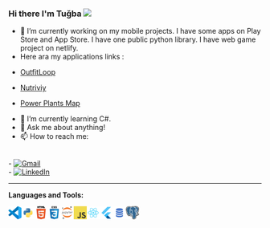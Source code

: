 ### Hi there  I'm Tuğba  <img src="https://media.giphy.com/media/hvRJCLFzcasrR4ia7z/giphy.gif" width="30px">




- 🔭 I’m currently working on my mobile projects. I have some apps on Play Store and App Store. I have one public python library. I have web game project on netlify.
- Here ara my applications links :
- <a href="https://play.google.com/store/apps/details?id=com.outfitloop&pcampaignid=web_share" target="_blank"><p> OutfitLoop </p></a>
- <a href="https://play.google.com/store/apps/details?id=com.tgbaozkn.nutrivit&pcampaignid=web_share" target="_blank"><p> Nutriviy </p></a>
- <a href="https://play.google.com/store/apps/details?id=com.tgbaozkn.energy_map&pcampaignid=web_share" target="_blank"><p> Power Plants Map </p></a>
- 🌱 I’m currently learning C#.
- 💬 Ask me about anything!
- 📫 How to reach me: 

<br/>
    -  <a href="tgbaozkn1995@gmail.com" target="_blank"><img alt="Gmail" src="https://img.shields.io/badge/Gmail-D14836?style=for-the-badge&logo=gmail&logoColor=white" /></a><br/>
    - <a href="https://www.linkedin.com/in/tugba-ozkan-270076112/" target="_blank"><img alt="LinkedIn" src="https://img.shields.io/badge/linkedin-%230077B5.svg?&style=for-the-badge&logo=linkedin&logoColor=white" /></a> <br/> <hr/>


    
**Languages and Tools:**  

<img align="left" alt="Visual Studio Code" width="26px" src="https://raw.githubusercontent.com/github/explore/80688e429a7d4ef2fca1e82350fe8e3517d3494d/topics/visual-studio-code/visual-studio-code.png" />

<img align="left" alt="Python" width="26px" src="https://raw.githubusercontent.com/github/explore/80688e429a7d4ef2fca1e82350fe8e3517d3494d/topics/python/python.png" />
<img align="left" alt="HTML5" width="26px" src="https://raw.githubusercontent.com/github/explore/80688e429a7d4ef2fca1e82350fe8e3517d3494d/topics/html/html.png" />

<img align="left" alt="CSS3" width="26px" src="https://raw.githubusercontent.com/github/explore/80688e429a7d4ef2fca1e82350fe8e3517d3494d/topics/css/css.png" />
<img align="left" alt="HTML5" width="26px" src="https://raw.githubusercontent.com/github/explore/80688e429a7d4ef2fca1e82350fe8e3517d3494d/topics/jupyter-notebook/jupyter-notebook.png" />
<img align="left" alt="JavaScript" width="26px" src="https://raw.githubusercontent.com/github/explore/80688e429a7d4ef2fca1e82350fe8e3517d3494d/topics/javascript/javascript.png" />
<img align="left" alt="React" width="26px" src="https://raw.githubusercontent.com/github/explore/80688e429a7d4ef2fca1e82350fe8e3517d3494d/topics/react/react.png" />
<img align="left" alt="React" width="26px" src="https://raw.githubusercontent.com/github/explore/80688e429a7d4ef2fca1e82350fe8e3517d3494d/topics/flutter/flutter.png" />




<img align="left" alt="SQL" width="26px" src="https://raw.githubusercontent.com/github/explore/80688e429a7d4ef2fca1e82350fe8e3517d3494d/topics/sql/sql.png" />
<img align="left" alt="MySQL" width="26px" src="https://raw.githubusercontent.com/github/explore/80688e429a7d4ef2fca1e82350fe8e3517d3494d/topics/postgresql/postgresql.png" />








